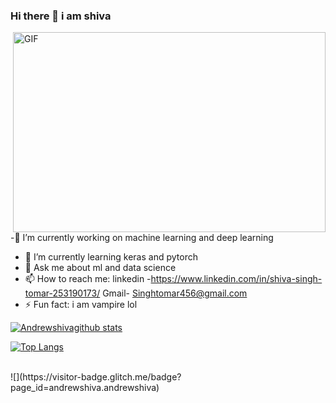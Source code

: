 ### Hi there 👋 i am shiva 

  <img align="right" alt="GIF" src="https:https://github.com/andrewshiva/Andrewshiva/blob/master/minions.gif" width="500" height="320" />





 -🔭 I’m currently working on machine learning and deep learning 
- 🌱 I’m currently learning keras and pytorch
- 💬 Ask me about ml and data science
- 📫 How to reach me: 
linkedin -https://www.linkedin.com/in/shiva-singh-tomar-253190173/
Gmail- Singhtomar456@gmail.com
- ⚡ Fun fact:  i am vampire lol




[![Andrewshivagithub stats](https://github-readme-stats.vercel.app/api?username=andrewshiva)](https://github.com/andrewshiva/github-readme-stats)


[![Top Langs](https://github-readme-stats.vercel.app/api/top-langs/?username=andrewshiva&layout=compact)](https://github.com/andrewshiva/github-readme-stats)

<br>
![](https://visitor-badge.glitch.me/badge?page_id=andrewshiva.andrewshiva)
</br>


  










